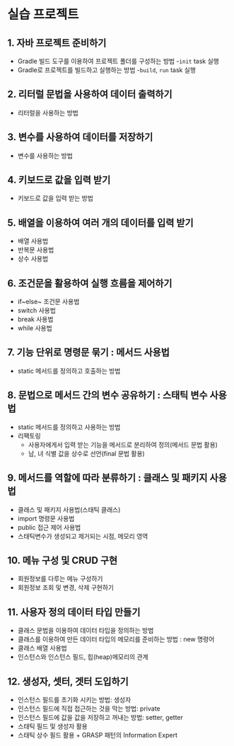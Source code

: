# 실습 프로젝트

## 1. 자바 프로젝트 준비하기

- Gradle 빌드 도구를 이용하여 프로젝트 폴더를 구성하는 방법
  -`init` task 실행 
- Gradle로 프로젝트를 빌드하고 실행하는 방법
  -`build`, `run` task 실행 

## 2. 리터럴 문법을 사용하여 데이터 출력하기

- 리터럴을 사용하는 방법

## 3. 변수를 사용하여 데이터를 저장하기 

- 변수를 사용하는 방법

## 4. 키보드로 값을 입력 받기

- 키보드로 값을 입력 받는 방법 

## 5. 배열을 이용하여 여러 개의 데이터를 입력 받기

- 배열 사용법 
- 반복문 사용법
- 상수 사용법

## 6. 조건문을 활용하여 실행 흐름을 제어하기

- if~else~ 조건문 사용법
- switch 사용법
- break 사용법
- while 사용법 

## 7. 기능 단위로 명령문 묶기 : 메서드 사용법

- static 메서드를 정의하고 호출하는 방법

## 8. 문법으로 메서드 간의 변수 공유하기 : 스태틱 변수 사용법

- static 메서드를 정의하고 사용하는 방법
- 리팩토링
    - 사용자에게서 입력 받는 기능을 메서드로 분리하여 정의(메서드 문법 활용)
    - 남, 녀 식별 값을 상수로 선언(final 문법 활용)

## 9. 메서드를 역할에 따라 분류하기 : 클래스 및 패키지 사용법

- 클래스 및 패키지 사용법(스태틱 클래스)    
- import 명령문 사용법
- public 접근 제어 사용법
- 스태틱변수가 생성되고 제거되는 시점, 메모리 영역

## 10. 메뉴 구성 및 CRUD 구현

- 회원정보를 다루는 메뉴 구성하기
- 회원정보 조회 및 변경, 삭제 구현하기


## 11. 사용자 정의 데이터 타입 만들기

- 클래스 문법을 이용하여 데이터 타입을 정의하는 방법
- 클래스를 이용하여 만든 데이터 타입의 메모리를 준비하는 방법 : new 명령어
- 클래스 배열 사용법
- 인스턴스와 인스턴스 필드, 힙(heap)메모리의 관계 

## 12. 생성자, 셋터, 겟터 도입하기
- 인스턴스 필드를 초기화 시키는 방법: 생성자 
- 인스턴스 필드에 직접 접근하는 것을 막는 방법: private
- 인스턴스 필드에 값을 값을 저장하고 꺼내는 방법: setter, getter 
- 스태틱 필드 및 생성자 활용 
- 스태틱 상수 필드 활용 + GRASP 패턴의 Information Expert
